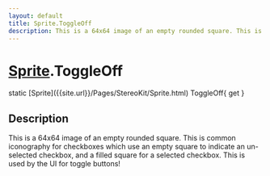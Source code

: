 ```yaml
---
layout: default
title: Sprite.ToggleOff
description: This is a 64x64 image of an empty rounded square. This is common iconography for checkboxes which use an empty square to indicate an un-selected checkbox, and a filled square for a selected checkbox. This is used by the UI for toggle buttons!
---
```

# [Sprite]({{site.url}}/Pages/StereoKit/Sprite.html).ToggleOff

<div class='signature' markdown='1'>
static [Sprite]({{site.url}}/Pages/StereoKit/Sprite.html) ToggleOff{ get }
</div>

## Description
This is a 64x64 image of an empty rounded square. This is
common iconography for checkboxes which use an empty square to
indicate an un-selected checkbox, and a filled square for a
selected checkbox. This is used by the UI for toggle buttons!

